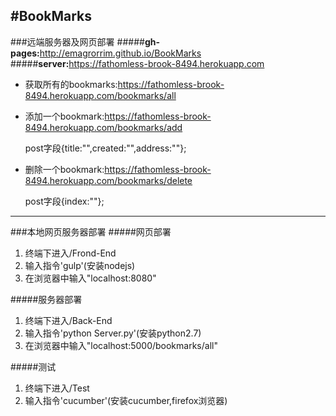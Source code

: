 #BookMarks
---
###远端服务器及网页部署
#####**gh-pages:**<http://emagrorrim.github.io/BookMarks>
#####**server:**<https://fathomless-brook-8494.herokuapp.com>
 * 获取所有的bookmarks:<https://fathomless-brook-8494.herokuapp.com/bookmarks/all>
 * 添加一个bookmark:<https://fathomless-brook-8494.herokuapp.com/bookmarks/add>
 
 	post字段{title:"",created:"",address:""};
 
 * 删除一个bookmark:<https://fathomless-brook-8494.herokuapp.com/bookmarks/delete>
 	
 	post字段{index:""};
 ---
###本地网页服务器部署
#####网页部署
1. 终端下进入/Frond-End
2. 输入指令'gulp'(安装nodejs)
3. 在浏览器中输入"localhost:8080"

#####服务器部署
1. 终端下进入/Back-End
2. 输入指令'python Server.py'(安装python2.7)
3. 在浏览器中输入"localhost:5000/bookmarks/all"

#####测试
1. 终端下进入/Test
2. 输入指令'cucumber'(安装cucumber,firefox浏览器)

